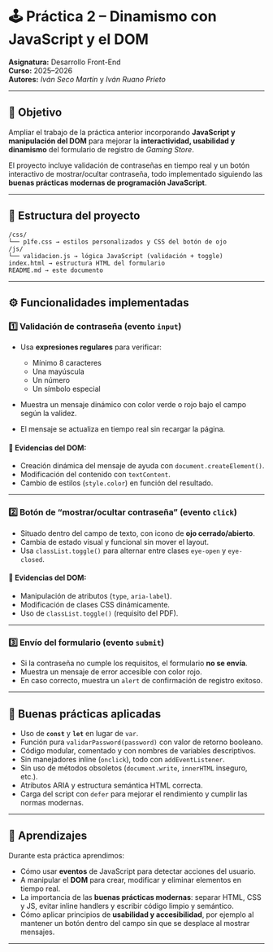 # 🕹️ Práctica 2 – Dinamismo con JavaScript y el DOM  
**Asignatura:** Desarrollo Front-End  
**Curso:** 2025–2026  
**Autores:** *Iván Seco Martín* y *Iván Ruano Prieto*  

---

## 🎯 Objetivo  
Ampliar el trabajo de la práctica anterior incorporando **JavaScript y manipulación del DOM** para mejorar la **interactividad, usabilidad y dinamismo** del formulario de registro de *Gaming Store*.

El proyecto incluye validación de contraseñas en tiempo real y un botón interactivo de mostrar/ocultar contraseña, todo implementado siguiendo las **buenas prácticas modernas de programación JavaScript**.

---

## 🧩 Estructura del proyecto
```
/css/
└── p1fe.css → estilos personalizados y CSS del botón de ojo
/js/
└── validacion.js → lógica JavaScript (validación + toggle)
index.html → estructura HTML del formulario
README.md → este documento
```

---

## ⚙️ Funcionalidades implementadas

### 1️⃣ Validación de contraseña (evento `input`)
- Usa **expresiones regulares** para verificar:
  - Mínimo 8 caracteres  
  - Una mayúscula  
  - Un número  
  - Un símbolo especial  

- Muestra un mensaje dinámico con color verde o rojo bajo el campo según la validez.  
- El mensaje se actualiza en tiempo real sin recargar la página.

#### 🔹 Evidencias del DOM:
- Creación dinámica del mensaje de ayuda con `document.createElement()`.
- Modificación del contenido con `textContent`.
- Cambio de estilos (`style.color`) en función del resultado.

---

### 2️⃣ Botón de “mostrar/ocultar contraseña” (evento `click`)
- Situado dentro del campo de texto, con icono de **ojo cerrado/abierto**.  
- Cambia de estado visual y funcional sin mover el layout.  
- Usa `classList.toggle()` para alternar entre clases `eye-open` y `eye-closed`.

#### 🔹 Evidencias del DOM:
- Manipulación de atributos (`type`, `aria-label`).
- Modificación de clases CSS dinámicamente.
- Uso de `classList.toggle()` (requisito del PDF).

---

### 3️⃣ Envío del formulario (evento `submit`)
- Si la contraseña no cumple los requisitos, el formulario **no se envía**.  
- Muestra un mensaje de error accesible con color rojo.  
- En caso correcto, muestra un `alert` de confirmación de registro exitoso.

---

## 🧠 Buenas prácticas aplicadas

- Uso de **`const`** y **`let`** en lugar de `var`.  
- Función pura `validarPassword(password)` con valor de retorno booleano.  
- Código modular, comentado y con nombres de variables descriptivos.  
- Sin manejadores inline (`onclick`), todo con `addEventListener`.  
- Sin uso de métodos obsoletos (`document.write`, `innerHTML` inseguro, etc.).  
- Atributos ARIA y estructura semántica HTML correcta.  
- Carga del script con `defer` para mejorar el rendimiento y cumplir las normas modernas.

---

## 📘 Aprendizajes

Durante esta práctica aprendimos:
- Cómo usar **eventos** de JavaScript para detectar acciones del usuario.  
- A manipular el **DOM** para crear, modificar y eliminar elementos en tiempo real.  
- La importancia de las **buenas prácticas modernas**: separar HTML, CSS y JS, evitar inline handlers y escribir código limpio y semántico.  
- Cómo aplicar principios de **usabilidad y accesibilidad**, por ejemplo al mantener un botón dentro del campo sin que se desplace al mostrar mensajes.

---
